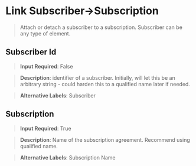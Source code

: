 # Link Subscriber->Subscription
>	Attach or detach a subscriber to a subscription. Subscriber can be any type of element.

## Subscriber Id
>	**Input Required**: False

>	**Description**:  identifier of a subscriber. Initially, will let this be an arbitrary string - could harden this to a qualified name later if needed.

>	**Alternative Labels**: Subscriber


## Subscription
>	**Input Required**: True

>	**Description**: Name of the  subscription agreement. Recommend using qualified name.

>	**Alternative Labels**: Subscription Name

